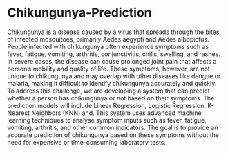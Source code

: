 # Chikungunya-Prediction
Chikungunya is a disease caused by a virus that spreads through the bites of infected mosquitoes, primarily Aedes aegypti and Aedes albopictus. People infected with chikungunya often experience symptoms such as fever, fatigue, vomiting, arthritis, conjunctivitis, chills, swelling, and rashes. In severe cases, the disease can cause prolonged joint pain that affects a person’s mobility and quality of life. These symptoms, however, are not unique to chikungunya and may overlap with other diseases like dengue or malaria, making it difficult to identify chikungunya accurately and quickly. 
To address this challenge, we are developing a system that can predict whether a person has chikungunya or not based on their symptoms. The prediction models will include Linear Regression, Logistic Regression, K-Nearest Neighbors (KNN) and. This system uses advanced machine learning techniques to analyse symptom inputs such as fever, fatigue, vomiting, arthritis, and other common indicators. The goal is to provide an accurate prediction of chikungunya based on these symptoms without the need for expensive or time-consuming laboratory tests. 
